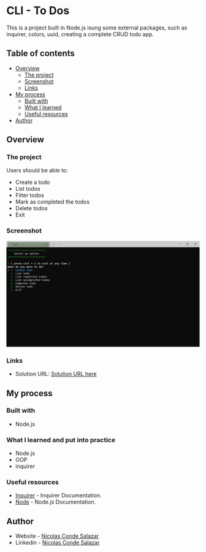 # CLI - To Dos

This is a project built in Node.js isung some external packages, such as inquirer, colors, uuid, creating a complete CRUD todo app.

## Table of contents

- [Overview](#overview)
  - [The project](#the-project)
  - [Screenshot](#screenshot)
  - [Links](#links)
- [My process](#my-process)
  - [Built with](#built-with)
  - [What I learned](#what-i-learned)
  - [Useful resources](#useful-resources)
- [Author](#author)


## Overview

### The project

Users should be able to:

- Create a todo
- List todos
- Filter todos
- Mark as completed the todos
- Delete todos
- Exit


### Screenshot

![](./preview.JPG)

### Links

- Solution URL: [Solution URL here](https://github.com/ncondes/cli-todo)

## My process

### Built with

- Node.js

### What I learned and put into practice

- Node.js
- OOP
- inquirer

### Useful resources

- [Inquirer](https://github.com/SBoudrias/Inquirer.js#readme) - Inquirer Documentation.
- [Node](https://nodejs.org/en/docs/) - Node.js Documentation.

## Author

- Website - [Nicolas Conde Salazar](https://www.ncondes.com)
- Linkedin - [Nicolas Conde Salazar](https://www.linkedin.com/in/ncondes/)
